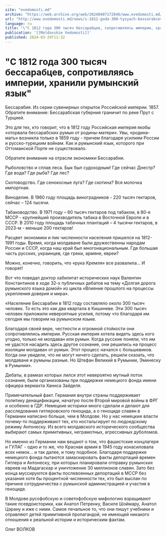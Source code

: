 ```yaml
---
site: "evedomosti.md"
archive: "https://web.archive.org/web/20240407172846/www.evedomosti.md/news/s-1812-goda-300-tysyach-bessarabcev-soprotivlyayas-imperii-h"
url: "http://www.evedomosti.md/news/s-1812-goda-300-tysyach-bessarabcev-soprotivlyayas-imperii-h"
language: ru
title: "\"С 1812 года 300 тысяч бессарабцев, сопротивляясь империи, хранили румынский язык\""
publication: '[[Moldavskie Vedomosti]]'
published: 2024-03-29T11:32
---
```


# "С 1812 года 300 тысяч бессарабцев, сопротивляясь империи, хранили румынский язык"

Бессарабия. Из серии сувенирных открыток Российской империи. 1857. Обратите внимание: Бессарабская губерния граничит по реке Прут с Турцией.

Это для тех, кто говорит, что в 1812 году Российская империя якобы «оторвала бессарабских румын от родины-матери». Увы, «родина-мать» возникла только в 1859 году - причем благодаря усилиям России и русско-турецким войнам. Как и румынский язык, которого при Оттоманской Порте не существовало.

Обратите внимание на отрасли экономики Бессарабии.

Рыболовство и сплав леса. Бык был судоходным! Где сейчас Днестр? Где вода? Где рыба? Где лес?

Скотоводство. Где сенокосные луга? Где скотина? Вся молочка импортная.

Виноделие. В 1960 году площадь виноградников - 220 тысяч гектаров, сейчас – 124 тысячи.

Табаководство. В 1971 году – 60 тысяч гектаров под табаком, в 80-е МССР - крупнейший производитель табака в Восточной Европе и в СССР. В 2010 году площадь табачных плантаций – 4 тысячи гектаров, в 2023-м - меньше 200 гектаров!

Расцвет экономики и пик численности населения пришелся на 1812-1991 годы. Время, когда молдаване были дружественны народам России и СССР, когда наш край был многонациональным. Где большая часть русских, украинцев, где греки, армяне, евреи?

Можно, конечно, говорить, что «рука Кремля» все развалила... И говорят!

Вот что поведал доктор хабилитат исторических наук Валентин Константинов в ходе 32-х публичных дебатов на тему «Долгая дорога румынского языка домой» из цикла «Влияние прошлого на процессы укрепления доверия и мира».

«Население Бессарабии в 1812 году составляло около 300 тысяч человек. То есть это как два квартала в Кишиневе. Эти 300 тысяч человек приложили невероятные усилия, потому что благодаря им сегодня мы говорим на румынском языке.

Благодаря своей вере, честности и огромной стойкости они сопротивлялись империи. Русская империя хотела видеть здесь кого угодно, только не молдаван или румын. Когда русские поняли, что им не удастся насадить здесь другое сознание, они решились на процесс изоляции молдаван от румын. Этот процесс начался с большевиков. Когда они увидели, что не могут ничего сделать, решили сказать, что молдаване и румыны разные. Но Штефан Великий в Румынии, Эминеску в Румынии».

Дебаты, в рамках которых лился этот невероятно мутный поток сознания, были организованы при поддержке немецкого фонда имени офицера вермахта Ханнса Зайделя.

Примечательный факт. Германия внутри страны поддерживает политику денацификации, начатую после Второй мировой войны в ФРГ и особенно в ГДР. Немецкие историки много сделали и делают для расследования гитлеровского геноцида, а о геноциде славян в Германии написано больше, чем в Молдове. Но у нас немецкие власти почему-то поддерживают тех, кто ностальгирует по людоедскому режиму Антонеску. Из всего молдавского исторического сообщества выбирают самых примитивных, неграмотных, агрессивных дуболомов.

Но именно из Германии нам вещают о том, что фашистские концлагеря и ГУЛАГ - одно и то же, что Красная армия в 1945 году изнасиловала всех немок… и так далее, и тому подобное. Благодаря поддержке немецкого фонда пытаются замаскировать факты депортаций времен Гитлера и Антонеску, при которых планировали отправку румынских евреев на Мадагаскар и уничтожение 30 миллионов славян. Зато без конца муссируются факты послевоенных депортаций в МССР без указания хотя бы процентной численности тех, кто был выслан по причине сотрудничества с румынской администрацией и участия в геноциде.

В Молдове русофобскую и советофобскую мифологию взращивают такие псевдоисторики, как Анатол Петренку, Василе Шоймару, Анатол Цэрану и иже с ними. Самое печальное то, что они пишут учебники и отравляют детей примитивной пропагандой, не имеющей никакого отношения к реальной истории и историческим фактам.

Олег ВОЛКОВ